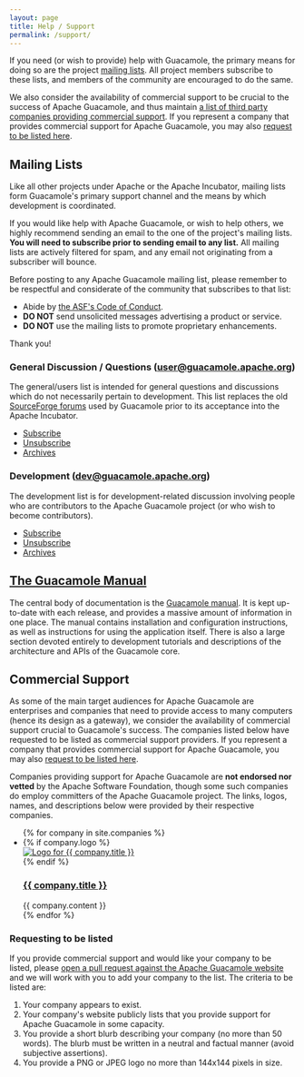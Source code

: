 ```yaml
---
layout: page 
title: Help / Support
permalink: /support/
---
```


If you need (or wish to provide) help with Guacamole, the primary means for
doing so are the project [mailing lists](#mailing-lists). All project members
subscribe to these lists, and members of the community are encouraged to do the
same.

We also consider the availability of commercial support to be crucial to the
success of Apache Guacamole, and thus maintain [a list of third party
companies providing commercial support](#commercial-support). If you represent
a company that provides commercial support for Apache Guacamole, you may also
[request to be listed here](#requesting-to-be-listed).

Mailing Lists
-------------

Like all other projects under Apache or the Apache Incubator, mailing lists
form Guacamole's primary support channel and the means by which development
is coordinated.

If you would like help with Apache Guacamole, or wish to help others, we highly
recommend sending an email to the one of the project's mailing lists. **You
will need to subscribe prior to sending email to any list.** All mailing lists
are actively filtered for spam, and any email not originating from a subscriber
will bounce.

<div class="note">
    <p>Before posting to any Apache Guacamole mailing list, please remember to
be respectful and considerate of the community that subscribes to that
list:</p>
    <ul>
        <li>Abide by <a href="https://www.apache.org/foundation/policies/conduct.html">the ASF's Code of Conduct</a>.</li>
        <li><strong>DO NOT</strong> send unsolicited messages advertising a product or service.</li>
        <li><strong>DO NOT</strong> use the mailing lists to promote proprietary enhancements.</li>
    </ul>
    <p>Thank you!</p>
</div>

### General Discussion / Questions ([user@guacamole.apache.org](mailto:user@guacamole.apache.org))

The general/users list is intended for general questions and discussions which
do not necessarily pertain to development. This list replaces the old
[SourceForge forums](https://sourceforge.net/p/guacamole/discussion/) used by
Guacamole prior to its acceptance into the Apache Incubator.

* [Subscribe](mailto:user-subscribe@guacamole.apache.org)
* [Unsubscribe](mailto:user-unsubscribe@guacamole.apache.org)
* [Archives](http://mail-archives.apache.org/mod_mbox/guacamole-user/)

### Development ([dev@guacamole.apache.org](mailto:dev@guacamole.apache.org))

The development list is for development-related discussion involving people who
are contributors to the Apache Guacamole project (or who wish to become
contributors).

* [Subscribe](mailto:dev-subscribe@guacamole.apache.org)
* [Unsubscribe](mailto:dev-unsubscribe@guacamole.apache.org)
* [Archives](http://mail-archives.apache.org/mod_mbox/guacamole-dev/)

[The Guacamole Manual](/doc/gug/)
---------------------------------

The central body of documentation is the [Guacamole manual](/doc/gug/). It is kept up-to-date with each release, and provides a massive amount of information in one place. The manual contains installation and configuration instructions, as well as instructions for using the application itself. There is also a large section devoted entirely to development tutorials and descriptions of the architecture and APIs of the Guacamole core.

Commercial Support
------------------------------

As some of the main target audiences for Apache Guacamole are enterprises and
companies that need to provide access to many computers (hence its design as a
gateway), we consider the availability of commercial support crucial to
Guacamole's success. The companies listed below have requested to be listed as
commercial support providers. If you represent a company that provides
commercial support for Apache Guacamole, you may also [request to be listed
here](#requesting-to-be-listed).

<div class="note">
    <p>Companies providing support for Apache Guacamole are <strong>not
endorsed nor vetted</strong> by the Apache Software Foundation, though some
such companies do employ committers of the Apache Guacamole project. The links,
logos, names, and descriptions below were provided by their respective
companies.</p>
</div>

<ul class="company-list">
    {% for company in site.companies %}
        <li class="company">
            {% if company.logo %}
                <div class="company-logo"><a href="{{ company.location }}" rel="nofollow"><img src="{{ company.logo }}" alt="Logo for {{ company.title }}"/></a></div>
            {% endif %}
            <div class="company-description">
                <h3><a href="{{ company.location }}" rel="nofollow">{{ company.title }}</a></h3>
                {{ company.content }}
            </div>
        </li>
    {% endfor %}
</ul>

### Requesting to be listed

If you provide commercial support and would like your company to be listed,
please [open a pull request against the Apache Guacamole website](https://github.com/apache/guacamole-website)
and we will work with you to add your company to the list. The criteria to be
listed are:

1. Your company appears to exist.
2. Your company's website publicly lists that you provide support for Apache Guacamole in some capacity.
3. You provide a short blurb describing your company (no more than 50 words). The blurb must
   be written in a neutral and factual manner (avoid subjective assertions).
4. You provide a PNG or JPEG logo no more than 144x144 pixels in size.

